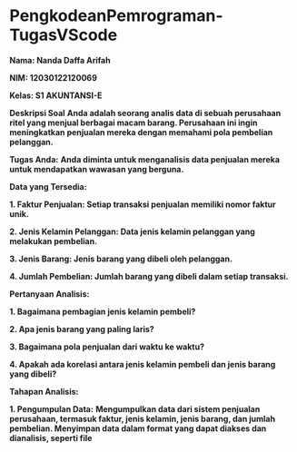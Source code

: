 # PengkodeanPemrograman-TugasVScode

**Nama: Nanda Daffa Arifah**

**NIM: 12030122120069**

**Kelas: S1 AKUNTANSI-E**

**Deskripsi Soal**
**Anda adalah seorang analis data di sebuah perusahaan ritel yang menjual berbagai macam barang. Perusahaan ini ingin meningkatkan penjualan mereka dengan memahami pola pembelian pelanggan.**

**Tugas Anda:**
**Anda diminta untuk menganalisis data penjualan mereka untuk mendapatkan wawasan yang berguna.**

**Data yang Tersedia:**

**1. Faktur Penjualan: Setiap transaksi penjualan memiliki nomor faktur unik.**

**2. Jenis Kelamin Pelanggan: Data jenis kelamin pelanggan yang melakukan pembelian.**

**3. Jenis Barang: Jenis barang yang dibeli oleh pelanggan.**

**4. Jumlah Pembelian: Jumlah barang yang dibeli dalam setiap transaksi.**

**Pertanyaan Analisis:**

**1. Bagaimana pembagian jenis kelamin pembeli?**

**2. Apa jenis barang yang paling laris?**

**3. Bagaimana pola penjualan dari waktu ke waktu?**

**4. Apakah ada korelasi antara jenis kelamin pembeli dan jenis barang yang dibeli?**

**Tahapan Analisis:**

**1. Pengumpulan Data:**
**Mengumpulkan data dari sistem penjualan perusahaan, termasuk faktur, jenis kelamin, jenis barang, dan jumlah pembelian.
Menyimpan data dalam format yang dapat diakses dan dianalisis, seperti file**



